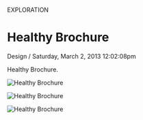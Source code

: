 <p class="type">EXPLORATION</p>

# Healthy Brochure

<p class="meta">Design  /  Saturday, March 2, 2013 12:02:08pm</p>

Healthy Brochure.

![Healthy Brochure](https://farooq-agent.web.app/assets/images/works/details/67-healthy-brochure/HEALTY-BIFOLD-BROCHURE-(mock-up).jpg)

![Healthy Brochure](https://farooq-agent.web.app/assets/images/works/details/67-healthy-brochure/HEALTY-BIFOLD-BROCHURE-(front+back).jpg)

![Healthy Brochure](https://farooq-agent.web.app/assets/images/works/details/67-healthy-brochure/HEALTY-BIFOLD-BROCHURE-(contents).jpg)
